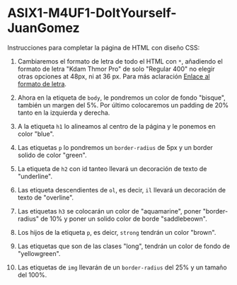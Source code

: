 # ASIX1-M4UF1-DoItYourself-JuanGomez

Instrucciones para completar la página de HTML con diseño CSS:

1. Cambiaremos el formato de letra de todo el HTML con ```*```, añadiendo el formato de letra "Kdam Thmor Pro" de solo "Regular 400" no elegir otras opciones at 48px, ni at 36 px. Para más aclaración [Enlace al formato de letra](https://fonts.google.com/specimen/Kdam+Thmor+Pro "Enlace al tipo de letra").

2. Ahora en la etiqueta de ```body```, le pondremos un color de fondo "bisque", también un margen del 5%. Por último colocaremos un padding de 20% tanto en la izquierda y derecha.

3. A la etiqueta ```h1``` lo alineamos al centro de la página y le ponemos en color "blue".

4. Las etiquetas ```p``` lo pondremos un ```border-radius``` de 5px y un border solido de color "green".

5. La etiqueta de ```h2``` con id tanteo llevará un decoración de texto de "underline".

6. Las etiqueta descendientes de ```ol```, es decir, ```il``` llevará un decoración de texto de "overline".

7. Las etiquetas ```h3``` se colocarán un color de "aquamarine", poner "border-radius" de 10% y poner un solido color de borde "saddlebeown".

8. Los hijos de la etiqueta ```p```, es deicr, ```strong``` tendrán un color "brown".

9. Las etiquetas que son de las clases "long", tendrán un color de fondo de "yellowgreen".

10. Las etiquetas de ```img``` llevarán de un ```border-radius``` del 25% y un tamaño del 100%.
